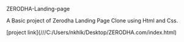 ZERODHA-Landing-page

A Basic project of Zerodha Landing Page Clone using Html and Css.


[project link]{///C:/Users/nkhlk/Desktop/ZERODHA.com/index.html)      
